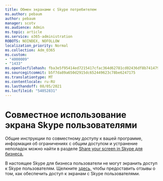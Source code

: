 ```yaml
---
title: Обмен экранами с Skype потребителем
ms.author: pebaum
author: pebaum
manager: scotv
ms.audience: Admin
ms.topic: article
ms.service: o365-administration
ROBOTS: NOINDEX, NOFOLLOW
localization_priority: Normal
ms.collection: Adm_O365
ms.custom:
- "4000009"
- "1433"
ms.openlocfilehash: fba3e5f95414ed7215417cfac364d62781cd02436df8b741479d136a606df757
ms.sourcegitcommit: b5f7da89a650d2915dc652449623c78be6247175
ms.translationtype: MT
ms.contentlocale: ru-RU
ms.lasthandoff: 08/05/2021
ms.locfileid: "54052831"
---
```

# <a name="screen-sharing-with-skype-consumer-users"></a>Совместное использование экрана Skype пользователями

Общие инструкции по совместному доступу к вашей программе, информация об ограничениях с общим доступом и устранение неполадок можно найти в разделе [Share your screen in Skype для бизнеса.](https://support.microsoft.com/office/share-and-present-content-from-skype-meetings-app-skype-for-business-web-app-234b0c06-a88d-4707-904c-4fd6c571fc01)  

В настоящее Skype для бизнеса пользователи не могут экранить доступ к Skype пользователям. Щелкните [здесь,](https://www.skypefeedback.com/forums/299913-generally-available/suggestions/12335259-enable-screen-sharing-to-consumer-skype-users) чтобы предоставить отзывы о том, как обеспечить доступ к экранам с Skype пользователями. 